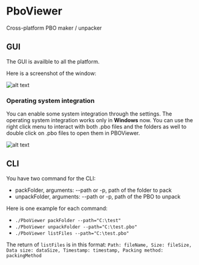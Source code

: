 # PboViewer
Cross-platform PBO maker / unpacker

## GUI
The GUI is availble to all the platform.

Here is a screenshot of the window: 

![alt text](https://i.ibb.co/XDgpwTn/Pbo-Viewer-S4ywf-ENT6-M.png)

### Operating system integration
You can enable some system integration through the settings. The operating system integration works only in **Windows** now.
You can use the right click menu to interact with both .pbo files and the folders as well to double click on .pbo files to open them in PBOViewer.

![alt text](https://i.ibb.co/KFXgC97/Pbo-Viewer-RVCsw-PIWR3.png)

## CLI
You have two command for the CLI:
- packFolder, arguments: --path or -p, path of the folder to pack
- unpackFolder, arguments: --path or -p, path of the PBO to unpack

Here is one example for each command:
- `./PboViewer packFolder --path="C:\test"`
- `./PboViewer unpackFolder --path="C:\test.pbo"`
- `./PboViewer listFiles --path="C:\test.pbo"`

The return of `listFiles` is in this format: `Path: fileName, Size: fileSize, Data size: dataSize, Timestamp: timestamp, Packing method: packingMethod`
